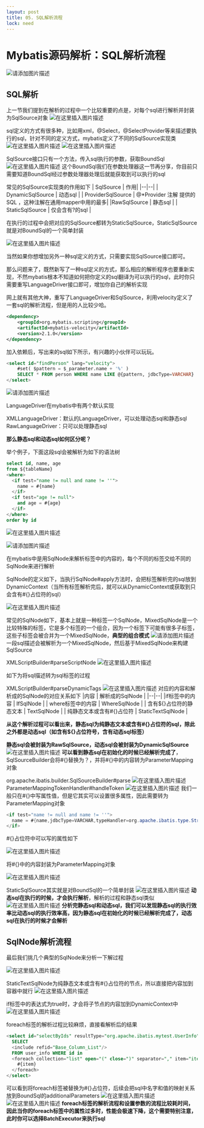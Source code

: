 ```yaml
---
layout: post
title: 05. SQL解析流程
lock: need
---
```


# Mybatis源码解析：SQL解析流程

![请添加图片描述](https://img-blog.csdnimg.cn/14ee306c28444c6384263dc2aba9db4c.jpg?)
## SQL解析
上一节我们提到在解析的过程中一个比较重要的点是，对每个sql进行解析并封装为SqlSource对象
![在这里插入图片描述](https://img-blog.csdnimg.cn/35e72370dd9f49bbb4b17696a5e1f69e.png?)

sql定义的方式有很多种，比如用xml，@Select，@SelectProvider等来描述要执行的sql，针对不同的定义方式，mybatis定义了不同的SqlSource实现类
![在这里插入图片描述](https://img-blog.csdnimg.cn/bb523ece33154774b21d573fd0d4d972.png?)
![在这里插入图片描述](https://img-blog.csdnimg.cn/83ff0c73d346495d8dd97ef5b2176b80.png)

SqlSource接口只有一个方法，传入sql执行的参数，获取BoundSql
![在这里插入图片描述](https://img-blog.csdnimg.cn/a14f0515bf3a40d2b33edb2c7e9ba2c9.png?)
这个BoundSql我们在参数处理器这一节再分享，你目前只需要知道BoundSql经过参数处理器处理后就能获取到可以执行的sql

常见的SqlSource实现类的作用如下
| SqlSource |  作用|
|--|--|
| DynamicSqlSource | 动态sql |
| ProviderSqlSource | @*Provider 注解 提供的 SQL ，这种注解在通用mapper中用的最多|
|RawSqlSource  | 静态sql |
| StaticSqlSource | 仅会含有?的sql |

在执行的过程中会把对应的SqlSource都转为StaticSqlSource，StaticSqlSource就是对BoundSql的一个简单封装

![在这里插入图片描述](https://img-blog.csdnimg.cn/130559b4c2b44eeebefd230f33192759.png?)

当然如果你想增加另外一种sql定义的方式，只需要实现SqlSource接口即可。

那么问题来了，既然新写了一种sql定义的方式，那么相应的解析程序也要重新实现，不然mybatis根本不知道如何把你定义的sql翻译为可以执行的sql，此时你只需要重写LanguageDriver接口即可，增加你自己的解析实现

网上就有其他大神，重写了LanguageDriver和SqlSource，利用velocity定义了一套sql的解析流程，但是用的人比较少哈。
```xml
<dependency>
    <groupId>org.mybatis.scripting</groupId>
    <artifactId>mybatis-velocity</artifactId>
    <version>2.1.0</version>
</dependency>
```
加入依赖后，写出来的sql如下所示，有兴趣的小伙伴可以玩玩。
```sql
<select id="findPerson" lang="velocity"> 
    #set( $pattern = $_parameter.name + '%' ) 
    SELECT * FROM person WHERE name LIKE @{pattern, jdbcType=VARCHAR}
</select>
```
![请添加图片描述](https://img-blog.csdnimg.cn/06374ecd63ec43ceb28e4fcc055b8572.png?)

LanguageDriver在mybatis中有两个默认实现

XMLLanguageDriver：默认的LanguageDriver，可以处理动态sql和静态sql
RawLanguageDriver：只可以处理静态sql

**那么静态sql和动态sql如何区分呢？**

举个例子，下面这段sql会被解析为如下的语法树
```sql
select id, name, age
from ${tableName}
<where>
  <if test="name != null and name != ''">
    name = #{name}
  </if>
  <if test="age != null">
    and age = #{age}
  </if>
</where>
order by id
```
![在这里插入图片描述](https://img-blog.csdnimg.cn/85c5b9d0f9a14103a7355547ae1cc170.png?)

![请添加图片描述](https://img-blog.csdnimg.cn/5adfa427c1c94b818231431ef9053ad4.png)

在mybatis中是用SqlNode来解析标签中的内容的，每个不同的标签交给不同的SqlNode来进行解析

SqlNode的定义如下，当执行SqlNode#apply方法时，会把标签解析完的sql放到DynamicContext（当所有标签解析完后，就可以从DynamicContext或获取到只会含有#{}占位符的sql）

![在这里插入图片描述](https://img-blog.csdnimg.cn/a2680b798cc9466c981f8f261159e8f0.png)

常见的SqlNode如下，基本上就是一种标签一个SqlNode，MixedSqlNode是一个比较特殊的标签，它是多个标签的一个组合，因为一个标签下可能有很多子标签，这些子标签会被合并为一个MixedSqlNode，**典型的组合模式**
![请添加图片描述](https://img-blog.csdnimg.cn/c3c585a4c5d54a2fab3d1d935da0c8b1.png?)
一段sql描述会被解析为一个MixedSqlNode，然后基于MixedSqlNode来构建SqlSource

XMLScriptBuilder#parseScriptNode
![在这里插入图片描述](https://img-blog.csdnimg.cn/0834ba45ea624c82957890f480743437.png)

如下为将sql描述转为sql标签的过程

XMLScriptBuilder#parseDynamicTags
![在这里插入图片描述](https://img-blog.csdnimg.cn/a3c5455ff0394cf8b2a708941739d7af.png?)
对应的内容和解析成的SqlNode的对应关系如下
|内容  | 解析成的SqlNode |
|--|--|
|if标签中的内容 | IfSqlNode |
| where标签中的内容 | WhereSqlNode |
| 含有${}占位符的静态文本 | TextSqlNode |
| 纯静态文本或含有#{}占位符 | StaticTextSqlNode |

**从这个解析过程可以看出来，静态sql为纯静态文本或含有#{}占位符的sql，除此之外都是动态sql（如含有${}占位符号，含有动态sql标签）**

**静态sql会被封装为RawSqlSource，动态sql会被封装为DynamicSqlSource**
![在这里插入图片描述](https://img-blog.csdnimg.cn/b71225237e0a49d2a9756bfbec470f52.png?)
**可以看到静态sql在初始化的时候已经解析完成了**，SqlSourceBuilder会将#{}替换为？，并将#{}中的内容转为ParameterMapping对象

org.apache.ibatis.builder.SqlSourceBuilder#parse
![在这里插入图片描述](https://img-blog.csdnimg.cn/701509c640ff45cab84a3d98d7b4458e.png?)
ParameterMappingTokenHandler#handleToken
![在这里插入图片描述](https://img-blog.csdnimg.cn/076a5274979e4015b3485a65d687ef31.png)
我们一般只在#{}中写属性值，但是它其实可以设置很多属性，因此需要转为ParameterMapping对象
```java
<if test="name != null and name != ''">
  name = #{name,jdbcType=VARCHAR,typeHandler=org.apache.ibatis.type.StringTypeHandler}
</if>
```

#{}占位符中可以写的属性如下

![在这里插入图片描述](https://img-blog.csdnimg.cn/3302933d38c546b99398cd31516d518d.png)

将#{}中的内容封装为ParameterMapping对象

![在这里插入图片描述](https://img-blog.csdnimg.cn/37e1fb79b53b4820835f2a7da24a7089.png?)

StaticSqlSource其实就是对BoundSql的一个简单封装
![在这里插入图片描述](https://img-blog.csdnimg.cn/645952457c4d44789dda1bd8a9269bab.png?)
**动态sql在执行的时候，才会执行解析**，解析的过程和静态sql类似
![在这里插入图片描述](https://img-blog.csdnimg.cn/8021b3713b584d8b87860c06efb7eaec.png?)
**分析完静态sql和动态sql，我们可以发现静态sql的执行效率比动态sql的执行效率高，因为静态sql在初始化的时候已经解析完成了，动态sql在执行的时候才会解析**
## SqlNode解析流程
最后我们挑几个典型的SqlNode来分析一下解过程

![在这里插入图片描述](https://img-blog.csdnimg.cn/b4ce85f5854d41cb97beb22a3c65f871.png)

StaticTextSqlNode为纯静态文本或含有#{}占位符的节点，所以直接把内容加到容器中就行
![在这里插入图片描述](https://img-blog.csdnimg.cn/288aebecfd1f4183ad42267108065404.png?)

if标签中的表达式为true时，才会将子节点的内容加到DynamicContext中
![在这里插入图片描述](https://img-blog.csdnimg.cn/a562be14838248baaf5d88c440de9ea5.png?)

foreach标签的解析过程比较麻烦，直接看解析后的结果
```sql
<select id="selectByIds" resultType="org.apache.ibatis.mytest.UserInfo">
  SELECT
  <include refid="Base_Column_List"/>
  FROM user_info WHERE id in
  <foreach collection="list" open="(" close=")" separator="," item="item">
    #{item}
  </foreach>
</select>
```

可以看到将foreach标签被替换为#{}占位符，后续会把sql中名字和值的映射关系放到BoundSql的additionalParameters
![在这里插入图片描述](https://img-blog.csdnimg.cn/a8e04e8e4af74cb9b8705baaa4131010.png)
![在这里插入图片描述](https://img-blog.csdnimg.cn/94fc7231414f43e6bd81d36642f23177.png?)
**foreach标签的解析流程和设置参数的流程比较耗时间，因此当你的foreach标签中的属性过多时，性能会极速下降，这个需要特别注意，此时你可以选择BatchExecutor来执行sql**
